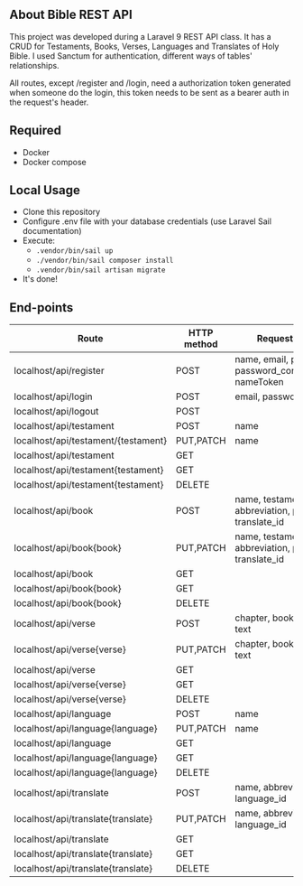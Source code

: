 ## About Bible REST API

This project was developed during a Laravel 9 REST API class. It has a CRUD for Testaments, Books, Verses, Languages and Translates of Holy Bible. I used Sanctum for authentication, different ways of tables' relationships.

All routes, except /register and /login, need a authorization token generated when someone do the login, this token needs to be sent as a bearer auth in the request's header.

## Required

- Docker
- Docker compose

## Local Usage

- Clone this repository
- Configure .env file with your database credentials (use Laravel Sail documentation)
- Execute:
    - `.vendor/bin/sail up`
    - `./vendor/bin/sail composer install`
    - `.vendor/bin/sail artisan migrate`
- It's done!

## End-points

Route                                | HTTP method    | Request data
------------------------------------ | -------------- | --------
localhost/api/register               | POST           | name, email, password, password_confirmation, nameToken
localhost/api/login                  | POST           | email, password
localhost/api/logout                 | POST           | 
localhost/api/testament              | POST           | name
localhost/api/testament/{testament}  | PUT,PATCH      | name
localhost/api/testament              | GET            | 
localhost/api/testament{testament}   | GET            | 
localhost/api/testament{testament}   | DELETE         | 
localhost/api/book                   | POST           | name, testament_id, abbreviation, position, translate_id
localhost/api/book{book}             | PUT,PATCH      | name, testament_id, abbreviation, position, translate_id
localhost/api/book                   | GET            | 
localhost/api/book{book}             | GET            | 
localhost/api/book{book}             | DELETE         | 
localhost/api/verse                  | POST           | chapter, book_id, verse, text
localhost/api/verse{verse}           | PUT,PATCH      | chapter, book_id, verse, text
localhost/api/verse                  | GET            | 
localhost/api/verse{verse}           | GET            | 
localhost/api/verse{verse}           | DELETE         | 
localhost/api/language               | POST           | name
localhost/api/language{language}     | PUT,PATCH      | name
localhost/api/language               | GET            | 
localhost/api/language{language}     | GET            | 
localhost/api/language{language}     | DELETE         | 
localhost/api/translate              | POST           | name, abbreviation, language_id
localhost/api/translate{translate}   | PUT,PATCH      | name, abbreviation, language_id
localhost/api/translate              | GET            | 
localhost/api/translate{translate}   | GET            | 
localhost/api/translate{translate}   | DELETE         | 
